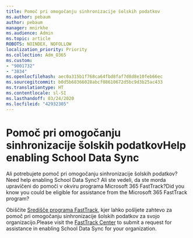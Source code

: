 ```yaml
---
title: Pomoč pri omogočanju sinhronizacije šolskih podatkov
ms.author: pebaum
author: pebaum
manager: mnirkhe
ms.audience: Admin
ms.topic: article
ROBOTS: NOINDEX, NOFOLLOW
localization_priority: Priority
ms.collection: Adm_O365
ms.custom:
- "9001732"
- "3834"
ms.openlocfilehash: aec0a315b1f768ca64fbd8faf7d8d8e10feb66ec
ms.sourcegitcommit: b0d5b68366028abcf08610672d5bc9d3b25ac433
ms.translationtype: HT
ms.contentlocale: sl-SI
ms.lasthandoff: 03/24/2020
ms.locfileid: "42932305"
---
```

# <a name="help-enabling-school-data-sync"></a><span data-ttu-id="c6060-102">Pomoč pri omogočanju sinhronizacije šolskih podatkov</span><span class="sxs-lookup"><span data-stu-id="c6060-102">Help enabling School Data Sync</span></span>

<span data-ttu-id="c6060-103">Ali potrebujete pomoč pri omogočanju sinhronizacije šolskih podatkov?</span><span class="sxs-lookup"><span data-stu-id="c6060-103">Need help enabling School Data Sync?</span></span> <span data-ttu-id="c6060-104">Ali ste vedeli, da ste morda upravičeni do pomoči v okviru programa Microsoft 365 FastTrack?</span><span class="sxs-lookup"><span data-stu-id="c6060-104">Did you know you could be eligible for assistance from the Microsoft 365 FastTrack program?</span></span>

<span data-ttu-id="c6060-105">Obiščite [Središče programa FastTrack](https://www.microsoft.com/fasttrack), kjer lahko pošljete zahtevo za pomoč pri omogočanju sinhronizacije šolskih podatkov za svojo organizacijo.</span><span class="sxs-lookup"><span data-stu-id="c6060-105">Please visit the [FastTrack Center](https://www.microsoft.com/fasttrack) to submit a request for assistance in enabling School Data Sync for your organization.</span></span>
